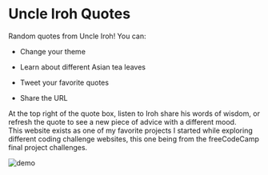 # Uncle Iroh Quotes  

Random quotes from Uncle Iroh! You can:

- Change your theme

- Learn about different Asian tea leaves  

- Tweet your favorite quotes

- Share the URL  

At the top right of the quote box, listen to Iroh share his words of wisdom, or refresh the quote to see a new piece of advice with a different mood.  
This website exists as one of my favorite projects I started while exploring different coding challenge websites, this one being from the freeCodeCamp final project challenges.  

![demo](https://github.com/loganvrankovic/irohquotes/assets/145373422/7fa6f406-53fd-4e27-8eb9-a15e00867504)
